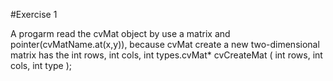 #Exercise 1

A progarm read the cvMat object by use a matrix and pointer(cvMatName.at(x,y)), because cvMat create a new two-dimensional matrix has the int rows, int cols, int types.cvMat* cvCreateMat ( int rows, int cols, int type );

